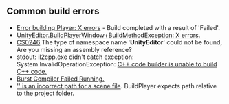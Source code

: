 ## Common build errors

- [Error building Player: X errors](Build%20Errors/Build%20Error.md) - Build completed with a result of 'Failed'.
- [UnityEditor.BuildPlayerWindow+BuildMethodException: X errors.](Build%20Errors/Build%20Error.md)
- [CS0246](Editor%20References.md) The type of namespace name '**UnityEditor**' could not be found, Are you missing an assembly reference?
- stdout: il2cpp.exe didn't catch exception: System.InvalidOperationException: [C++ code builder is unable to build C++ code.](Build%20Errors/IL2CPP%20Building.md)
- [Burst Compiler Failed Running.](Build%20Errors/Burst%20Building.md)
- ['' is an incorrect path for a scene file](Build%20Errors/Deleted%20Scenes.md). BuildPlayer expects path relative to the project folder.